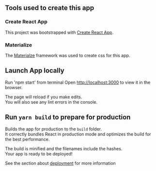## Tools used to create this app

### Create React App
This project was bootstrapped with [Create React App](https://github.com/facebook/create-react-app).

### Materialize 

The [Materialze](https://materializecss.com/buttons.html) framework was used to create css for this app.


## Launch App locally

Run 'npm start' from terminal
Open [http://localhost:3000](http://localhost:3000) to view it in the browser.

The page will reload if you make edits.<br />
You will also see any lint errors in the console.


## Run `yarn build` to prepare for production

Builds the app for production to the `build` folder.<br />
It correctly bundles React in production mode and optimizes the build for the best performance.

The build is minified and the filenames include the hashes.<br />
Your app is ready to be deployed!

See the section about [deployment](https://facebook.github.io/create-react-app/docs/deployment) for more information